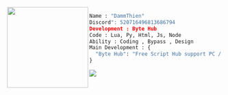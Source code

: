
<img align="left" src="https://tr.rbxcdn.com/8d92e8cd279e0d849f9dfc3c5c579df6/420/420/Image/Png" width="189"/>

```py
Name : "DammThien"
Discord": 520716496813686794
Development : Byte Hub
Code : Lua, Py, Html, Js, Node
Ability : Coding , Bypass , Design
Main Development : {
  "Byte Hub": "Free Script Hub support PC / Mobile with high quality",
}
```
<img align="center" src="https://github-readme-streak-stats.herokuapp.com/?user=DamThien332&theme=algolia&hide_border=false" whild/>
